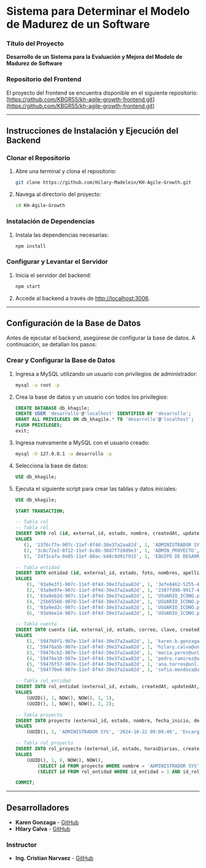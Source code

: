 # Sistema para Determinar el Modelo de Madurez de un Software

### Título del Proyecto
**Desarrollo de un Sistema para la Evaluación y Mejora del Modelo de Madurez de Software**

### Repositorio del Frontend
El proyecto del frontend se encuentra disponible en el siguiente repositorio:
[https://github.com/KBGR55/kh-agile-growth-frontend.git](https://github.com/KBGR55/kh-agile-growth-frontend.git)

---

## Instrucciones de Instalación y Ejecución del Backend

### Clonar el Repositorio

1. Abre una terminal y clona el repositorio:

   ```bash
   git clone https://github.com/Hilary-Madelein/KH-Agile-Growth.git
   ```

2. Navega al directorio del proyecto:

   ```bash
   cd KH-Agile-Growth
   ```

### Instalación de Dependencias

1. Instala las dependencias necesarias:

   ```bash
   npm install
   ```

### Configurar y Levantar el Servidor

1. Inicia el servidor del backend:

   ```bash
   npm start
   ```

2. Accede al backend a través de [http://localhost:3006](http://localhost:3006).

---

## Configuración de la Base de Datos

Antes de ejecutar el backend, asegúrese de configurar la base de datos. A continuación, se detallan los pasos:

### Crear y Configurar la Base de Datos

1. Ingresa a MySQL utilizando un usuario con privilegios de administrador:

   ```bash
   mysql -u root -p
   ```

2. Crea la base de datos y un usuario con todos los privilegios:

   ```sql
   CREATE DATABASE db_khagile;
   CREATE USER 'desarrollo'@'localhost' IDENTIFIED BY 'desarrollo';
   GRANT ALL PRIVILEGES ON db_khagile.* TO 'desarrollo'@'localhost';
   FLUSH PRIVILEGES;
   exit;
   ```

3. Ingresa nuevamente a MySQL con el usuario creado:

   ```bash
   mysql -h 127.0.0.1 -u desarrollo -p
   ```

4. Selecciona la base de datos:

   ```sql
   USE db_khagile;
   ```

5. Ejecuta el siguiente script para crear las tablas y datos iniciales:

   ```sql
   USE db_khagile;

   START TRANSACTION;

   -- Tabla rol
   -- Tabla rol
   INSERT INTO rol (id, external_id, estado, nombre, createdAt, updatedAt) 
   VALUES
      (1, '1376cf7e-907c-11ef-8f4d-30e37a2aa82d', 1, 'ADMINISTRADOR SYS', '2024-10-19 05:30:36', '2024-10-19 05:30:36'),
      (2, '3c8c72e2-8f12-11ef-bc8b-30d7f710d9e3', 1, 'ADMIN_PROYECTO', '2024-10-19 05:30:36', '2024-10-19 05:30:36'),     
      (3, '2df3ca7a-8e05-11ef-80ac-b48c9d91f915', 1, 'EQUIPO DE DESARROLLO', '2024-10-19 05:30:36', '2024-10-19 05:30:36');

   -- Tabla entidad
   INSERT INTO entidad (id, external_id, estado, foto, nombres, apellidos, fecha_nacimiento, telefono, createdAt, updatedAt) 
   VALUES 
       (1, '93a9e3f1-907c-11ef-8f4d-30e37a2aa82d', 1, '3efe8462-5255-4839-b694-c269ca4475b3.jpeg', 'KAREN BRIGITH', 'GONZAGA RIVAS', '2003-12-05 00:00:00', '0980735351', '2024-10-22 08:50:19', '2024-10-22 08:50:19'),
       (2, '93a9e97e-907c-11ef-8f4d-30e37a2aa82d', 1, '2307fd96-9917-4da1-a666-90d0711162c3.jpeg', 'HILARY MADELEY', 'CALVA CAMACHO', '1995-08-15 00:00:00', '0980735352', '2024-10-22 08:50:19', '2024-10-22 08:50:19'),
       (3, '93a9eb2d-907c-11ef-8f4d-30e37a2aa82d', 1, 'USUARIO_ICONO.png', 'MARÍA ELENA', 'PÉREZ MARTÍNEZ', '1998-03-22 00:00:00', '0980735353', '2024-10-22 08:50:19', '2024-10-22 08:50:19'),
       (4, '25b65566-907d-11ef-8f4d-30e37a2aa82d', 1, 'USUARIO_ICONO.png', 'PEDRO ANTONIO', 'RAMÍREZ VARGAS', '1987-07-30 00:00:00', '0980735354', '2024-10-22 08:50:19', '2024-10-22 08:50:19'),
       (5, '93a9ed2c-907c-11ef-8f4d-30e37a2aa82d', 1, 'USUARIO_ICONO.png', 'ANA MARÍA', 'TORRES QUINTERO', '2000-11-10 00:00:00', '0980735355', '2024-10-22 08:50:19', '2024-10-22 08:50:19'),
       (6, '93a9ee14-907c-11ef-8f4d-30e37a2aa82d', 1, 'USUARIO_ICONO.png', 'SOFÍA ALEJANDRA', 'MENDOZA PÉREZ', '2003-12-05 00:00:00', '0980735356', '2024-10-22 08:50:19', '2024-10-22 08:50:19');

   -- Tabla cuenta
   INSERT INTO cuenta (id, external_id, estado, correo, clave, createdAt, updatedAt, id_entidad) 
   VALUES 
       (1, '594760f1-907e-11ef-8f4d-30e37a2aa82d', 1, 'karen.b.gonzaga@unl.edu.ec', '$2a$08$vcbwdzAoBjH027Yt6B9PwO3G65afLhrMfejne1EJ7uoPGuLslHLC6', '2024-10-22 09:03:00', '2024-10-22 09:03:00', 1),
       (2, '59476a5b-907e-11ef-8f4d-30e37a2aa82d', 1, 'hilary.calva@unl.edu.ec', '$2a$08$vcbwdzAoBjH027Yt6B9PwO3G65afLhrMfejne1EJ7uoPGuLslHLC6', '2024-10-22 09:03:00', '2024-10-22 09:03:00', 2),
       (3, '59476cb2-907e-11ef-8f4d-30e37a2aa82d', 1, 'maria.perez@unl.edu.ec', '$2a$08$vcbwdzAoBjH027Yt6B9PwO3G65afLhrMfejne1EJ7uoPGuLslHLC6', '2024-10-22 09:03:00', '2024-10-22 09:03:00', 3),
       (4, '59476e19-907e-11ef-8f4d-30e37a2aa82d', 1, 'pedro.ramirez@unl.edu.ec', '$2a$08$vcbwdzAoBjH027Yt6B9PwO3G65afLhrMfejne1EJ7uoPGuLslHLC6', '2024-10-22 09:03:00', '2024-10-22 09:03:00', 4),
       (5, '59476f57-907e-11ef-8f4d-30e37a2aa82d', 1, 'ana.torres@unl.edu.ec', '$2a$08$vcbwdzAoBjH027Yt6B9PwO3G65afLhrMfejne1EJ7uoPGuLslHLC6', '2024-10-22 09:03:00', '2024-10-22 09:03:00', 5),
       (6, '594770e6-907e-11ef-8f4d-30e37a2aa82d', 1, 'sofia.mendoza@unl.edu.ec', '$2a$08$vcbwdzAoBjH027Yt6B9PwO3G65afLhrMfejne1EJ7uoPGuLslHLC6', '2024-10-22 09:03:00', '2024-10-22 09:03:00', 6);

   -- Tabla rol_entidad
   INSERT INTO rol_entidad (external_id, estado, createdAt, updatedAt, id_entidad, id_rol)
   VALUES 
       (UUID(), 1, NOW(), NOW(), 1, 1),
       (UUID(), 1, NOW(), NOW(), 2, 2);

   -- Tabla proyecto
   INSERT INTO proyecto (external_id, estado, nombre, fecha_inicio, descripcion, createdAt, updatedAt)
   VALUES
       (UUID(), 1, 'ADMINISTRADOR SYS', '2024-10-22 09:08:40', 'Encargado de gestionar el sistema', NOW(), NOW());

   -- Tabla rol_proyecto
   INSERT INTO rol_proyecto (external_id, estado, horasDiarias, createdAt, updatedAt, id_proyecto, id_rol_entidad)
   VALUES 
       (UUID(), 1, 8, NOW(), NOW(), 
           (SELECT id FROM proyecto WHERE nombre = 'ADMINISTRADOR SYS'),
           (SELECT id FROM rol_entidad WHERE id_entidad = 1 AND id_rol = 1));

   COMMIT;
   ```

---

## Desarrolladores

- **Karen Gonzaga** - [GitHub](https://github.com/KBGR55)
- **Hilary Calva** - [GitHub](https://github.com/Hilary-Madelein)

### Instructor

- **Ing. Cristian Narvaez** - [GitHub](https://github.com/codernarvaez)
